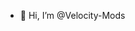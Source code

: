 - 👋 Hi, I’m @Velocity-Mods

<!---
Velocity-Mods/Velocity-Mods is a ✨ special ✨ repository because its `README.md` (this file) appears on your GitHub profile.
You can click the Preview link to take a look at your changes.
--->
